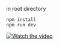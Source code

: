 in root directory

```
npm install
npm run dev 
```


[![Watch the video](https://imgur.com/goKpoaX)](https://imgur.com/goKpoaX)

